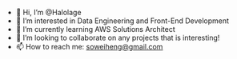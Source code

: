 - 👋 Hi, I’m @Halolage
- 👀 I’m interested in Data Engineering and Front-End Development
- 🌱 I’m currently learning AWS Solutions Architect
- 💞️ I’m looking to collaborate on any projects that is interesting!
- 📫 How to reach me: soweiheng@gmail.com

<!---
Halolage/Halolage is a ✨ special ✨ repository because its `README.md` (this file) appears on your GitHub profile.
You can click the Preview link to take a look at your changes.
--->
